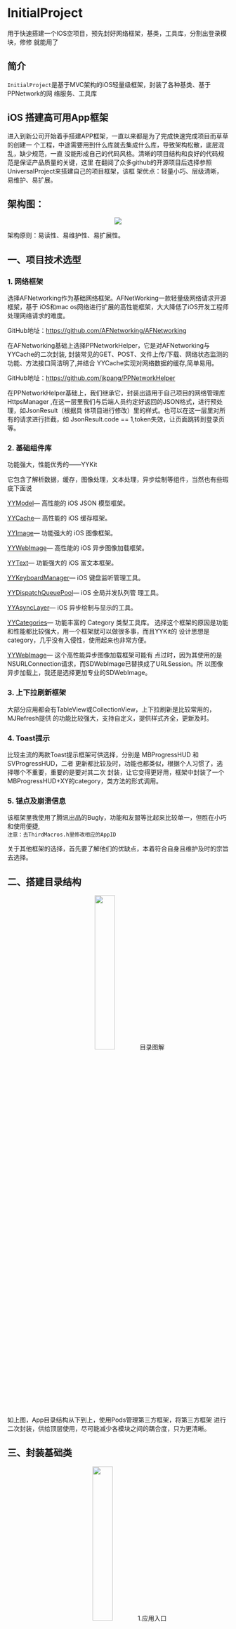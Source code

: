 # InitialProject
用于快速搭建一个IOS空项目，预先封好网络框架，基类，工具库，分割出登录模块，修修
就能用了

## 简介
`InitialProject`是基于MVC架构的iOS轻量级框架，封装了各种基类、基于PPNetwork的网
络服务、工具库

## iOS 搭建高可用App框架

进入到新公司开始着手搭建APP框架，一直以来都是为了完成快速完成项目而草草的创建一
个工程，中途需要用到什么库就去集成什么库，导致架构松散，底层混乱，缺少规范，一直
没能形成自己的代码风格。清晰的项目结构和良好的代码规范是保证产品质量的关键，这里
在翻阅了众多github的开源项目后选择参照UniversalProject来搭建自己的项目框架，该框
架优点：轻量小巧、层级清晰，易维护、易扩展。

## 架构图：

<div align=center><img src="http://git.zhiqi.cn/junjie/images/raw/e4a4c419f04d45
ff916829e974ad9871f3187456/WechatIMG20641.jpeg"/></div>

架构原则：易读性、易维护性、易扩展性。

## 一、项目技术选型

### 1. 网络框架

选择AFNetworking作为基础网络框架。AFNetWorking一款轻量级网络请求开源框架，基于
iOS和mac os网络进行扩展的高性能框架，大大降低了iOS开发工程师处理网络请求的难度。

GitHub地址：https://github.com/AFNetworking/AFNetworking

在AFNetworking基础上选择PPNetworkHelper，它是对AFNetworking与YYCache的二次封装,
封装常见的GET、POST、文件上传/下载、网络状态监测的功能、方法接口简洁明了,并结合
YYCache实现对网络数据的缓存,简单易用。

GitHub地址：https://github.com/jkpang/PPNetworkHelper

在PPNetworkHelper基础上，我们继承它，封装出适用于自己项目的网络管理库HttpsManager
,在这一层里我们与后端人员约定好返回的JSON格式，进行预处理，如JsonResult（根据具
体项目进行修改）里的样式。也可以在这一层里对所有的请求进行拦截，如
JsonResult.code == 1,token失效，让页面跳转到登录页等。

### 2. 基础组件库

功能强大，性能优秀的——YYKit  

它包含了解析数据，缓存，图像处理，文本处理，异步绘制等组件，当然也有些瑕疵下面说

<a href="https://link.jianshu.com?t=https://github.com/ibireme/YYModel" target
="_blank" rel="nofollow">YYModel</a>— 高性能的 iOS JSON 模型框架。

<a href="https://link.jianshu.com?t=https://github.com/ibireme/YYCache" target=
"_blank" rel="nofollow">YYCache</a>— 高性能的 iOS 缓存框架。

<a href="https://link.jianshu.com?t=https://github.com/ibireme/YYImage" target=
"_blank" rel="nofollow">YYImage</a>— 功能强大的 iOS 图像框架。

<a href="https://link.jianshu.com?t=https://github.com/ibireme/YYWebImage" 
target="_blank" rel="nofollow">YYWebImage</a>— 高性能的 iOS 异步图像加载框架。

<a href="https://link.jianshu.com?t=https://github.com/ibireme/YYText" target
="_blank" rel="nofollow">YYText</a>— 功能强大的 iOS 富文本框架。

<a href="https://link.jianshu.com?t=https://github.com/ibireme/YYKeyboardManager"
target="_blank" rel="nofollow">YYKeyboardManager</a>— iOS 键盘监听管理工具。

<a href="https://link.jianshu.com?t=https://github.com/ibireme/YYDispatchQueue
Pool" target="_blank" rel="nofollow">YYDispatchQueuePool</a>— iOS 全局并发队列管
理工具。

<a href="https://link.jianshu.com?t=https://github.com/ibireme/YYAsyncLayer" 
target="_blank" rel="nofollow">YYAsyncLayer</a>— iOS 异步绘制与显示的工具。

<a href="https://link.jianshu.com?t=https://github.com/ibireme/YYCategories" 
target="_blank" rel="nofollow">YYCategories</a>— 功能丰富的 Category 类型工具库。
选择这个框架的原因是功能和性能都比较强大，用一个框架就可以做很多事，而且YYKit的
设计思想是category，几乎没有入侵性，使用起来也非常方便。

<a href="https://link.jianshu.com?t=https://github.com/ibireme/YYWebImage" 
target="_blank" rel="nofollow">YYWebImage</a>— 这个高性能异步图像加载框架可能有
点过时，因为其使用的是NSURLConnection请求，而SDWebImage已替换成了URLSession。所
以图像异步加载上，我还是选择更加专业的SDWebImage。

### 3. 上下拉刷新框架

大部分应用都会有TableView或CollectionView，上下拉刷新是比较常用的，MJRefresh提供
的功能比较强大，支持自定义，提供样式齐全，更新及时。

### 4. Toast提示

比较主流的两款Toast提示框架可供选择，分别是 MBProgressHUD 和 SVProgressHUD，二者
更新都比较及时，功能也都类似，根据个人习惯了，选择哪个不重要，重要的是要对其二次
封装，让它变得更好用，框架中封装了一个MBProgressHUD+XY的category，类方法的形式调用。

### 5. 锚点及崩溃信息

该框架里我使用了腾讯出品的Bugly，功能和友盟等比起来比较单一，但胜在小巧和使用便捷,  
`注意：去ThirdMacros.h里修改相应的AppID`

关于其他框架的选择，首先要了解他们的优缺点，本着符合自身且维护及时的宗旨去选择。

## 二、搭建目录结构

<div align=center><img src="http://git.zhiqi.cn/junjie/images/raw/master
/mulujiegou.jpeg"  width="30%"/>
            目录图解
</div>

如上图，App目录结构从下到上，使用Pods管理第三方框架，将第三方框架
进行二次封装，供给顶层使用，尽可能减少各模块之间的耦合度，只为更清晰。


## 三、封装基础类

<div align=center><img src="http://git.zhiqi.cn/junjie/images/raw/master/
appDelegate.jpg"  width="30%"/>
            1.应用入口
</div>

AppDelegate是应用的代理，应用级的事件都委托它处理，为了利于阅读和维护新增了一
个AppDelegate+AppService类别，用来处理生命周期之外的业务，AppDelegate作为事件入
口，具体实现直接调用类别里的方法。


